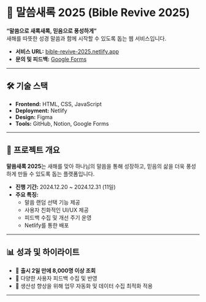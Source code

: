 # 📖 말씀새록 2025 (Bible Revive 2025)

**“말씀으로 새록새록, 믿음으로 풍성하게”**  
새해를 따뜻한 성경 말씀과 함께 시작할 수 있도록 돕는 웹 서비스입니다.  

- **서비스 URL:** [bible-revive-2025.netlify.app](https://bible-revive-2025.netlify.app/)  
- **문의 및 피드백:** [Google Forms](https://docs.google.com/forms/d/e/1FAIpQLSekAUMfmekKo5_ukXMNdCPZL80NZcrxg7olvTY6siPSU-_CIw/viewform?usp=dialog)  

---

## 🛠️ 기술 스택

- **Frontend:** HTML, CSS, JavaScript 
- **Deployment:** Netlify
- **Design:** Figma  
- **Tools:** GitHub, Notion, Google Forms  

---

## 🎯 프로젝트 개요

**말씀새록 2025**는 새해를 맞아 하나님의 말씀을 통해 성장하고, 믿음의 삶을 더욱 풍성하게 만들 수 있도록 돕는 플랫폼입니다.  

- **진행 기간:** 2024.12.20 ~ 2024.12.31 (11일)  
- **주요 특징:**  
  - 말씀 랜덤 선택 기능 제공  
  - 사용자 친화적인 UI/UX 제공  
  - 피드백 수집 및 개선 주기 운영  
  - Netlify를 통한 배포  

---

## 📊 성과 및 하이라이트

- 🚀 **출시 2일 만에 8,000명 이상 조회**  
- 💬 다양한 사용자 피드백 수집 및 반영  
- 🎯 생산성 향상을 위해 업무 자동화 및 데이터 수집 최적화 적용  

---




